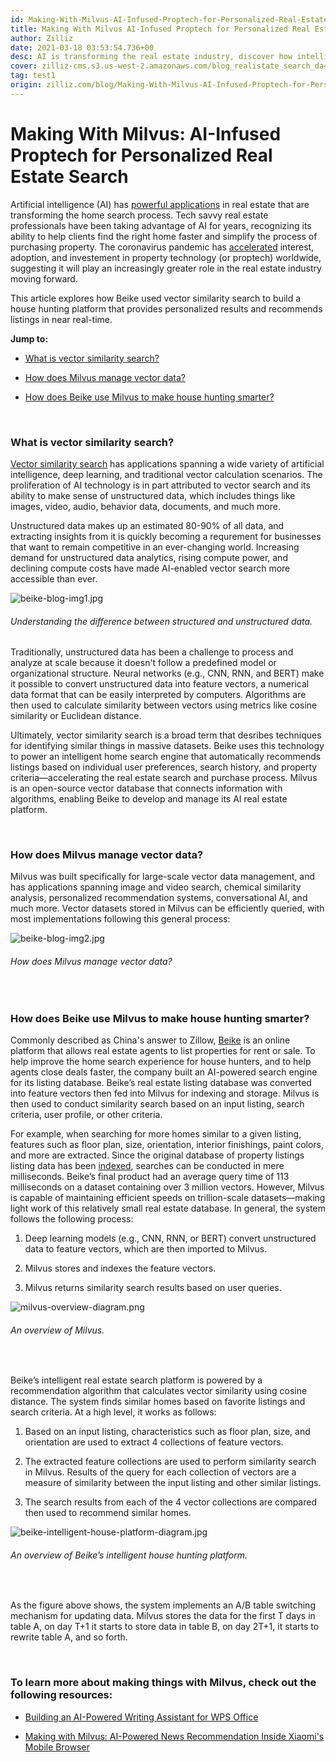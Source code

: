 ```yaml
---
id: Making-With-Milvus-AI-Infused-Proptech-for-Personalized-Real-Estate-Search.md
title: Making With Milvus AI-Infused Proptech for Personalized Real Estate Search
author: Zilliz
date: 2021-03-18 03:53:54.736+00
desc: AI is transforming the real estate industry, discover how intelligent proptech accelerates the home search and purchase process. 
cover: zilliz-cms.s3.us-west-2.amazonaws.com/blog_realistate_search_da4e8ee01d.jpg
tag: test1
origin: zilliz.com/blog/Making-With-Milvus-AI-Infused-Proptech-for-Personalized-Real-Estate-Search
---
```

  
# Making With Milvus: AI-Infused Proptech for Personalized Real Estate Search
Artificial intelligence (AI) has [powerful applications](https://medium.com/unstructured-data-service/the-easiest-way-to-search-among-1-billion-image-vectors-d6faf72e361f#d62b) in real estate that are transforming the home search process. Tech savvy real estate professionals have been taking advantage of AI for years, recognizing its ability to help clients find the right home faster and simplify the process of purchasing property. The coronavirus pandemic has [accelerated](https://www.pwc.com/ca/en/industries/real-estate/emerging-trends-in-real-estate-2021/shifting-landscape-proptech.html) interest, adoption, and investement in property technology (or proptech) worldwide, suggesting it will play an increasingly greater role in the real estate industry moving forward. 

This article explores how Beike used vector similarity search to build a house hunting platform that provides personalized results and recommends listings in near real-time.

**Jump to:**

- [What is vector similarity search?](#what-is-vector-similarity-search)

- [How does Milvus manage vector data?](#how-does-milvus-manage-vector-data)

- [How does Beike use Milvus to make house hunting smarter?](#how-does-beike-use-milvus-to-make-house-hunting-smarter)

<br/>

### What is vector similarity search?

[Vector similarity search](https://medium.com/unstructured-data-service/vector-similarity-search-hides-in-plain-view-654f8152f8ab) has applications spanning a wide variety of artificial intelligence, deep learning, and traditional vector calculation scenarios. The proliferation of AI technology is in part attributed to vector search and its ability to make sense of unstructured data, which includes things like images, video, audio, behavior data, documents, and much more.

Unstructured data makes up an estimated 80-90% of all data, and extracting insights from it is quickly becoming a requrement for businesses that want to remain competitive in an ever-changing world. Increasing demand for unstructured data analytics, rising compute power, and declining compute costs have made AI-enabled vector search more accessible than ever.

![beike-blog-img1.jpg](https://zilliz-cms.s3.us-west-2.amazonaws.com/beike_blog_img1_2dc95cac08.jpg)
###### *Understanding the difference between structured and unstructured data.*

Traditionally, unstructured data has been a challenge to process and analyze at scale because it doesn't follow a predefined model or organizational structure. Neural networks (e.g., CNN, RNN, and BERT) make it possible to convert unstructured data into feature vectors, a numerical data format that can be easily interpreted by computers. Algorithms are then used to calculate similarity between vectors using metrics like cosine similarity or Euclidean distance.

Ultimately, vector similarity search is a broad term that desribes techniques for identifying similar things in massive datasets. Beike uses this technology to power an intelligent home search engine that automatically recommends listings based on individual user preferences, search history, and property criteria—accelerating the real estate search and purchase process. Milvus is an open-source vector database that connects information with algorithms, enabling Beike to develop and manage its AI real estate platform.

<br/>

### How does Milvus manage vector data?

Milvus was built specifically for large-scale vector data management, and has applications spanning image and video search, chemical similarity analysis, personalized recommendation systems, conversational AI, and much more. Vector datasets stored in Milvus can be efficiently queried, with most implementations following this general process:

![beike-blog-img2.jpg](https://zilliz-cms.s3.us-west-2.amazonaws.com/beike_blog_img2_d5abb58f95.jpg)
###### *How does Milvus manage vector data?*

<br/>

### How does Beike use Milvus to make house hunting smarter?

Commonly described as China's answer to Zillow, [Beike](https://bj.ke.com/) is an online platform that allows real estate agents to list properties for rent or sale. To help improve the home search experience for house hunters, and to help agents close deals faster, the company built an AI-powered search engine for its listing database. Beike’s real estate listing database was converted into feature vectors then fed into Milvus for indexing and storage. Milvus is then used to conduct similarity search based on an input listing, search criteria, user profile, or other criteria.

For example, when searching for more homes similar to a given listing, features such as floor plan, size, orientation, interior finishings, paint colors, and more are extracted. Since the original database of property listings listing data has been [indexed](https://medium.com/unstructured-data-service/how-to-choose-an-index-in-milvus-4f3d15259212), searches can be conducted in mere milliseconds. Beike’s final product had an average query time of 113 milliseconds on a dataset containing over 3 million vectors. However, Milvus is capable of maintaining efficient speeds on trillion-scale datasets—making light work of this relatively small real estate database. In general, the system follows the following process:

1. Deep learning models (e.g., CNN, RNN, or BERT) convert unstructured data to feature vectors, which are then imported to Milvus.

2. Milvus stores and indexes the feature vectors.

3. Milvus returns similarity search results based on user queries. 

![milvus-overview-diagram.png](https://zilliz-cms.s3.us-west-2.amazonaws.com/milvus_overview_diagram_d17cda0e47.png)

###### *An overview of Milvus.*

<br/>

Beike’s intelligent real estate search platform is powered by a recommendation algorithm that calculates vector similarity using cosine distance. The system finds similar homes based on favorite listings and search criteria. At a high level, it works as follows:

1. Based on an input listing, characteristics such as floor plan, size, and orientation are used to extract 4 collections of feature vectors.

2. The extracted feature collections are used to perform similarity search in Milvus. Results of the query for each collection of vectors are a measure of similarity between the input listing and other similar listings. 

3. The search results from each of the 4 vector collections are compared then used to recommend similar homes. 

![beike-intelligent-house-platform-diagram.jpg](https://zilliz-cms.s3.us-west-2.amazonaws.com/beike_intelligent_house_platform_diagram_6e278da118.jpg)

###### *An overview of Beike’s intelligent house hunting platform.*

<br/>

As the figure above shows, the system implements an A/B table switching mechanism for updating data. Milvus stores the data for the first T days in table A, on day T+1 it starts to store data in table B, on day 2T+1, it starts to rewrite table A, and so forth. 

<br/>

### To learn more about making things with Milvus, check out the following resources:

- [Building an AI-Powered Writing Assistant for WPS Office](https://zilliz.com/blog/Building-an-AI-Powered-Writing-Assistant-with-WPS-Office)

- [Making with Milvus: AI-Powered News Recommendation Inside Xiaomi's Mobile Browser](https://zilliz.com/blog/Making-with-Milvus-AI-Powered-News-Recommendation-Inside-Xiaomi-Mobile-Browser)
  